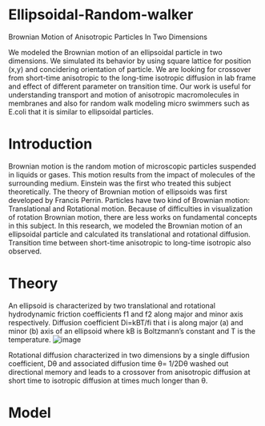 # Ellipsoidal-Random-walker
Brownian Motion of Anisotropic Particles In Two Dimensions

We modeled the Brownian motion of an ellipsoidal particle in two dimensions. We simulated
its behavior by using square lattice for position (x,y) and concidering orientation of particle.
We are looking for crossover from short-time anisotropic to the long-time isotropic diffusion in lab
frame and effect of different parameter on transition time. Our work is useful for understanding 
transport and motion of anisotropic macromolecules in membranes and also for random walk
modeling micro swimmers such as E.coli that it is similar to ellipsoidal particles.

# Introduction

Brownian motion is the random motion of microscopic particles suspended in liquids or gases. This motion results from the impact of molecules of the surrounding medium. Einstein was the first who treated this subject theoretically. The theory of Brownian motion of ellipsoids was first developed
by Francis Perrin.
Particles have two kind of Brownian motion: Translational and Rotational motion.
Because of difficulties in visualization of rotation Brownian motion, there are less works on fundamental
concepts in this subject.
In this research, we modeled the Brownian motion of an ellipsoidal particle and calculated its translational and rotational diffusion. Transition time between short-time anisotropic to long-time isotropic also observed.

# Theory

An ellipsoid is characterized by two translational and rotational hydrodynamic friction coefficients f1
and f2 along major and minor axis respectively. Diffusion coefficient Di=kBT/fi that i is along major (a)
and minor (b) axis of an ellipsoid where kB is Boltzmann’s constant and T is the temperature.
![image](https://user-images.githubusercontent.com/97834738/165120645-94b8eef2-1bcf-42d1-98ef-3be7ae442595.png)



Rotational diffusion characterized in two dimensions by a single diffusion coefficient, Dθ and associated
diffusion time θ= 1/2Dθ washed out directional memory and leads to a crossover from anisotropic
diffusion at short time to isotropic diffusion at times much longer than θ.

# Model



